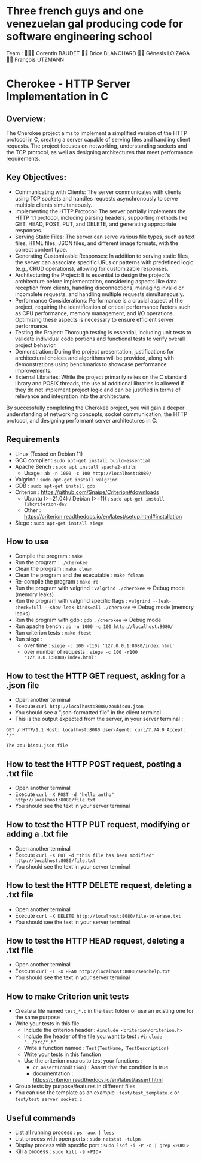 # Three french guys and one venezuelan gal producing code for software engineering school
Team :
👨🏼‍🦱 Corentin BAUDET
👦🏻 Brice BLANCHARD
👩🏻 Génesis LOIZAGA
🧔🏻 François UTZMANN

# Cherokee - HTTP Server Implementation in C

## Overview:
The Cherokee project aims to implement a simplified version of the HTTP protocol in C, creating a server capable of serving files and handling client requests. The project focuses on networking, understanding sockets and the TCP protocol, as well as designing architectures that meet performance requirements.

## Key Objectives:

- Communicating with Clients: The server communicates with clients using TCP sockets and handles requests asynchronously to serve multiple clients simultaneously.
- Implementing the HTTP Protocol: The server partially implements the HTTP 1.1 protocol, including parsing headers, supporting methods like GET, HEAD, POST, PUT, and DELETE, and generating appropriate responses.
- Serving Static Files: The server can serve various file types, such as text files, HTML files, JSON files, and different image formats, with the correct content type.
- Generating Customizable Responses: In addition to serving static files, the server can associate specific URLs or patterns with predefined logic (e.g., CRUD operations), allowing for customizable responses.
- Architecturing the Project: It is essential to design the project's architecture before implementation, considering aspects like data reception from clients, handling disconnections, managing invalid or incomplete requests, and handling multiple requests simultaneously.
- Performance Considerations: Performance is a crucial aspect of the project, requiring the identification of critical performance factors such as CPU performance, memory management, and I/O operations. Optimizing these aspects is necessary to ensure efficient server performance.
- Testing the Project: Thorough testing is essential, including unit tests to validate individual code portions and functional tests to verify overall project behavior.
- Demonstration: During the project presentation, justifications for architectural choices and algorithms will be provided, along with demonstrations using benchmarks to showcase performance improvements.
- External Libraries: While the project primarily relies on the C standard library and POSIX threads, the use of additional libraries is allowed if they do not implement project logic and can be justified in terms of relevance and integration into the architecture.

By successfully completing the Cherokee project, you will gain a deeper understanding of networking concepts, socket communication, the HTTP protocol, and designing performant server architectures in C.

## Requirements
- Linux (Tested on Debian 11)
- GCC compiler : `sudo apt-get install build-essential`
- Apache Bench : `sudo apt install apache2-utils`
    - Usage : `ab -n 1000 -c 100 http://localhost:8080/`
- Valgrind : `sudo apt-get install valgrind`
- GDB : `sudo apt-get install gdb`
- Criterion : https://github.com/Snaipe/Criterion#downloads 
    - Ubuntu (>=21.04) / Debian (>=11) : `sudo apt-get install libcriterion-dev`
    - Other : https://criterion.readthedocs.io/en/latest/setup.html#installation
- Siege : `sudo apt-get install siege`

## How to use
- Compile the program : `make`
- Run the program : `./cherokee`
- Clean the program : `make clean`
- Clean the program and the executable : `make fclean`
- Re-compile the program : `make re`
- Run the program with valgrind : `valgrind ./cherokee` => Debug mode (memory leaks)
- Run the program with valgrind specific flags : `valgrind --leak-check=full --show-leak-kinds=all ./cherokee` => Debug mode (memory leaks)
- Run the program with gdb : `gdb ./cherokee` => Debug mode
- Run apache bench : `ab -n 1000 -c 100 http://localhost:8080/`
- Run criterion tests : `make ftest`
- Run siege :
    - over time : `siege -c 100 -t10s '127.0.0.1:8080/index.html'`
    - over number of requests : `siege -c 100 -r100 '127.0.0.1:8080/index.html'`

## How to test the HTTP GET request, asking for a .json file
- Open another terminal
- Execute `curl http://localhost:8080/zoubisou.json`
- You should see a "json-formatted file" in the client terminal
- This is the output expected from the server, in your server terminal :

`GET / HTTP/1.1
Host: localhost:8080
User-Agent: curl/7.74.0
Accept: */*`

`The zou-bisou.json file`

## How to test the HTTP POST request, posting a .txt file
- Open another terminal
- Execute `curl -X POST -d "hello antho" http://localhost:8080/file.txt`
- You should see the text in your server terminal

## How to test the HTTP PUT request, modifying or adding a .txt file
- Open another terminal
- Execute `curl -X PUT -d "this file has been modified" http://localhost:8080/file.txt`
- You should see the text in your server terminal

## How to test the HTTP DELETE request, deleting a .txt file
- Open another terminal
- Execute `curl -X DELETE http://localhost:8080/file-to-erase.txt`
- You should see the text in your server terminal

## How to test the HTTP HEAD request, deleting a .txt file
- Open another terminal
- Execute `curl -I -X HEAD http://localhost:8080/sendhelp.txt`
- You should see the text in your server terminal

## How to make Criterion unit tests
- Create a file named `test_*.c` in the `test` folder or use an existing one for the same purpose
- Write your tests in this file
    - Include the criterion header : `#include <criterion/criterion.h>`
    - Include the header of the file you want to test : `#include "../src/*.h"`
    - Write a function named : `Test(TestName, TestDescription)`
    - Write your tests in this function
    - Use the criterion macros to test your functions :
        - `cr_assert(condition)` : Assert that the condition is true
        - documentation : https://criterion.readthedocs.io/en/latest/assert.html
- Group tests by purpose/features in different files
- You can use the template as an example : `test/test_template.c` or `test/test_server_socket.c`

## Useful commands
- List all running process : `ps -aux | less`
- List process with open ports : `sudo netstat -tulpn`
- Display process with specific port : `sudo lsof -i -P -n | grep <PORT>`
- Kill a process : `sudo kill -9 <PID>`
